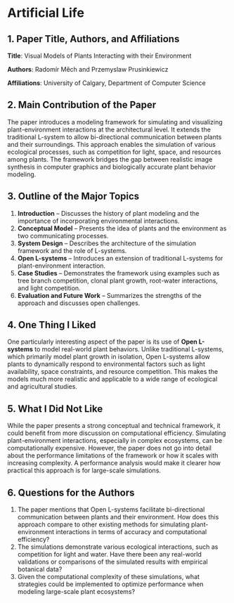 # Artificial Life

## 1. Paper Title, Authors, and Affiliations

**Title**: Visual Models of Plants Interacting with their Environment

**Authors**: Radomír Měch and Przemyslaw Prusinkiewicz

**Affiliations**: University of Calgary, Department of Computer Science

## 2. Main Contribution of the Paper

The paper introduces a modeling framework for simulating and visualizing plant-environment interactions at the architectural level. It extends the traditional L-system to allow bi-directional communication between plants and their surroundings. This approach enables the simulation of various ecological processes, such as competition for light, space, and resources among plants. The framework bridges the gap between realistic image synthesis in computer graphics and biologically accurate plant behavior modeling.

## 3. Outline of the Major Topics

1. **Introduction** – Discusses the history of plant modeling and the importance of incorporating environmental interactions.
2. **Conceptual Model** – Presents the idea of plants and the environment as two communicating processes.
3. **System Design** – Describes the architecture of the simulation framework and the role of L-systems.
4. **Open L-systems** – Introduces an extension of traditional L-systems for plant-environment interaction.
5. **Case Studies** – Demonstrates the framework using examples such as tree branch competition, clonal plant growth, root-water interactions, and light competition.
6. **Evaluation and Future Work** – Summarizes the strengths of the approach and discusses open challenges.

## 4. One Thing I Liked

One particularly interesting aspect of the paper is its use of **Open L-systems** to model real-world plant behaviors. Unlike traditional L-systems, which primarily model plant growth in isolation, Open L-systems allow plants to dynamically respond to environmental factors such as light availability, space constraints, and resource competition. This makes the models much more realistic and applicable to a wide range of ecological and agricultural studies.

## 5. What I Did Not Like

While the paper presents a strong conceptual and technical framework, it could benefit from more discussion on computational efficiency. Simulating plant-environment interactions, especially in complex ecosystems, can be computationally expensive. However, the paper does not go into detail about the performance limitations of the framework or how it scales with increasing complexity. A performance analysis would make it clearer how practical this approach is for large-scale simulations.

## 6. Questions for the Authors

1. The paper mentions that Open L-systems facilitate bi-directional communication between plants and their environment. How does this approach compare to other existing methods for simulating plant-environment interactions in terms of accuracy and computational efficiency?
2. The simulations demonstrate various ecological interactions, such as competition for light and water. Have there been any real-world validations or comparisons of the simulated results with empirical botanical data?
3. Given the computational complexity of these simulations, what strategies could be implemented to optimize performance when modeling large-scale plant ecosystems?